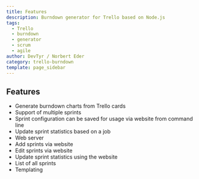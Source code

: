 ```yaml
---
title: Features
description: Burndown generator for Trello based on Node.js
tags: 
  - Trello
  - burndown
  - generator
  - scrum
  - agile
author: DevTyr / Norbert Eder
category: trello-burndown
template: page_sidebar
---
```


## Features

* Generate burndown charts from Trello cards
* Support of multiple sprints
* Sprint configuration can be saved for usage via website from command line
* Update sprint statistics based on a job
* Web server
* Add sprints via website
* Edit sprints via website
* Update sprint statistics using the website
* List of all sprints
* Templating
